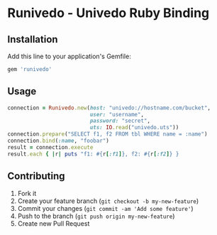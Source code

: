 # Runivedo - Univedo Ruby Binding 

## Installation

Add this line to your application's Gemfile:

```ruby
gem 'runivedo'
```

## Usage

```ruby
connection = Runivedo.new(host: "univedo://hostname.com/bucket",
                          user: "username",
                          password: "secret",
                          uts: IO.read("univedo.uts"))
connection.prepare("SELECT f1, f2 FROM tbl WHERE name = :name")
connection.bind(:name, "foobar")
result = connection.execute
result.each { |r| puts "f1: #{r[:f1]}, f2: #{r[:f2]} }
```

## Contributing

1. Fork it
2. Create your feature branch (`git checkout -b my-new-feature`)
3. Commit your changes (`git commit -am 'Add some feature'`)
4. Push to the branch (`git push origin my-new-feature`)
5. Create new Pull Request
